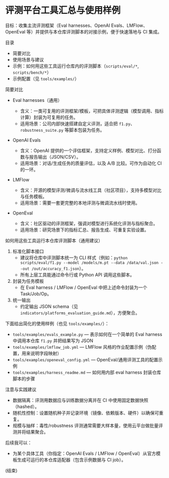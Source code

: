 # 评测平台工具汇总与使用样例

目标：收集主流评测框架（Eval harnesses、OpenAI Evals、LMFlow、OpenEval 等）并提供与本仓库评测脚本的对接示例，便于快速落地与 CI 集成。

目录
- 简要对比
- 使用场景与建议
- 示例：如何用这些工具运行仓库内的评测脚本（`scripts/eval/*`, `scripts/bench/*`）
- 示例配置（见 `tools/examples/`）

简要对比
- Eval harnesses（通用）
  - 含义：一类可复用的评测框架/模板，可把具体评测逻辑（模型调用、指标计算）封装为可复用的任务。
  - 适用场景：公司内部快速搭建自定义评测，适合把 `f1.py`、`robustness_suite.py` 等脚本包装为任务。

- OpenAI Evals
  - 含义：OpenAI 提供的一个评估框架，支持定义样例、模型对比、打分函数与报告输出（JSON/CSV）。
  - 适用场景：对话/生成任务的质量评估，以及 A/B 比较。可作为自动化 CI 的一环。

- LMFlow
  - 含义：开源的模型评测/微调与流水线工具（社区项目），支持多模型对比与任务模板。
  - 适用场景：需要一套更完整的本地评测与微调流水线时使用。

- OpenEval
  - 含义：社区驱动的评测框架，强调对模型进行系统化评测与指标聚合。
  - 适用场景：研究场景下的指标汇总、报告生成、可重复实验设置。

如何用这些工具运行本仓库评测脚本（通用建议）
1. 标准化脚本接口
   - 建议将仓库中评测脚本统一为 CLI 样式（例如：`python scripts/eval/f1.py --model /models/m.pt --data /data/val.json --out /out/accuracy_f1.json`）。
   - 所有上层工具能通过命令行或 Python API 调用这些脚本。
2. 封装为任务模板
   - 在 Eval harness / LMFlow / OpenEval 中把上述命令封装为一个 Task/Job/Op。
3. 统一输出
   - 约定输出 JSON schema（见 `indicators/platforms_evaluation_guide.md`），方便聚合。

下面给出简化的使用样例（也见 `tools/examples/`）：
- `tools/examples/evals_example.py` — 表示如何在一个简单的 Eval harness 中调用本仓库 `f1.py` 并把结果写为 JSON
- `tools/examples/lmflow_job.yml` — LMFlow 风格的作业配置示例（伪配置，用来说明字段映射）
- `tools/examples/openeval_config.yml` — OpenEval/通用评测工具的配置示例
- `tools/examples/harness_readme.md` — 如何用内部 eval harness 封装仓库脚本的步骤

注意与实践建议
- 数据隔离：评测用数据应与训练数据分离并在 CI 中使用固定数据快照（hashed）。
- 随机性控制：设置随机种子并记录环境（镜像、依赖版本、硬件）以确保可重复。
- 规模与抽样：毒性/robustness 评测通常需要大样本量，使用云平台做批量评测并将结果聚合。

后续我可以：
- 为某个具体工具（你指定：OpenAI Evals / LMFlow / OpenEval）从官方模板生成可运行的本仓库适配器（包含示例数据与 CI job）。

(结束)

